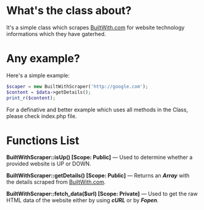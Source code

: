 # What's the class about?
It's a simple class which scrapes [BuiltWith.com](http://builtwith.com) for website technology informations which they have gaterhed.

# Any example?
Here's a simple example:
```php
$scaper = new BuiltWithScraper('http://google.com');
$content = $data->getDetails();
print_r($content);
```
For a definative and better example which uses all methods in the Class, please check index.php file.

# Functions List
**BuiltWithScraper::isUp() [Scope: Public]** &mdash; Used to determine whether a provided website is UP or DOWN.

**BuiltWithScraper::getDetails() [Scope: Public]** &mdash; Returns an ***Array*** with the details scraped from [BuiltWith.com](http://builtwith.com).

**BuiltWithScraper::fetch_data($url) [Scope: Private]** &mdash; Used to get the raw HTML data of the website either by using ***cURL*** or by ***Fopen***.